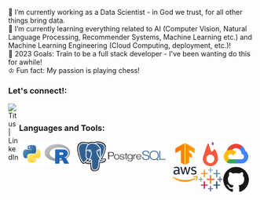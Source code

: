 🏫 I’m currently working as a Data Scientist - in God we trust, for all other things bring data.<br>
🌱 I’m currently learning everything related to AI (Computer Vision, Natural Language Processing, Recommender Systems, Machine Learning etc.) and Machine Learning Engineering (Cloud Computing, deployment, etc.)! <br>
🥅 2023 Goals: Train to be a full stack developer - I've been wanting do this for awhile! <br>
♔ Fun fact: My passion is playing chess! <br>

### Let's connect!:
[<img align="left" alt="Titus | LinkedIn" width="22px" src="https://cdn.jsdelivr.net/npm/simple-icons@v3/icons/linkedin.svg" />][linkedin]

<br>

### Languages and Tools:

<img align="left" title="Python" width="52px" src="./Pictures/python.png" />
<img align="left" title="R" width="52px" src="./Pictures/r.png" />
<img align="left" title="SQL" width="208px" src="./Pictures/PostGreSQL.png" />
<img align="left" title="Tensorflow" width="52px" src="./Pictures/tf.png" />
<img align="left" title="PyTorch" width="52px" src="./Pictures/torch.webp" />
<img align="left" title="Google Cloud Platform" width="52px" src="./Pictures/gcp.webp" />
<img align="left" title="Amazon Web Services" width="52px" src="./Pictures/aws.png" />
<img align="left" title="Tableau" width="52px" src="./Pictures/tableau.png" />
<img align="left" title="GitHub" width="52px" src="./Pictures/github.png" /><br />

[linkedin]: https://www.linkedin.com/in/titus-lim-hsien-yong/